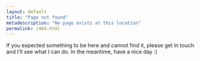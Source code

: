 ```yaml
---
layout: default
title: "Page not found"
metadescription: "No page exists at this location"
permalink: /404.html
---
```


If you expected something to be here and cannot find it, please get in touch and I'll see what I can do. In the meantime, have a nice day :)